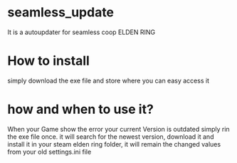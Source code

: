 # seamless_update
It is a autoupdater for seamless coop ELDEN RING
# How to install
simply download the exe file and store where you can easy access it
# how and when to use it?
When your Game show the error your current Version is outdated simply rin the exe file once.
it will search for the newest version, download it and install it in your steam elden ring folder, it will remain the changed values from your old settings.ini file
